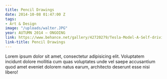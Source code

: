 ```yaml
---
title: Pencil Drawings
date: 2014-10-08 01:47:00 Z
tags:
- Art & Design
image: "/uploads/walter.JPG"
year: AUTUMN 2014 – ONGOING
link: https://www.behance.net/gallery/42720279/Tesla-Model-A-Self-driving-concept-vehicle
link-title: Pencil Drawings
---
```


Lorem ipsum dolor sit amet, consectetur adipisicing elit. Voluptatem
incidunt dolore mollitia cum quas voluptates unde vel saepe accusantium quod amet
eveniet dolorem natus earum, architecto deserunt esse nisi libero!

